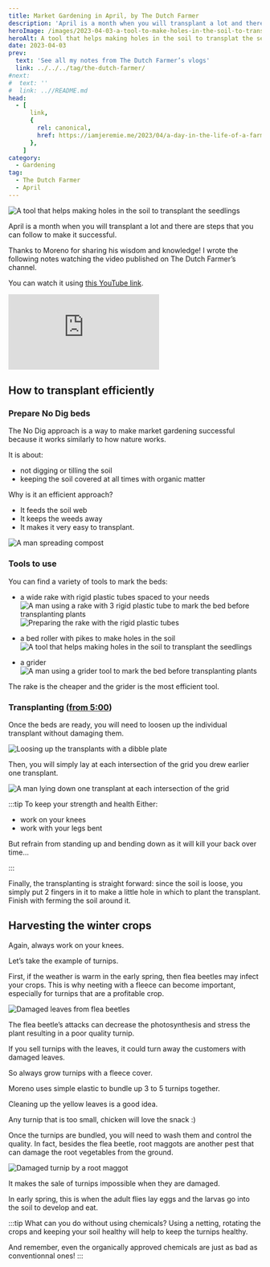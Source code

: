 ```yaml
---
title: Market Gardening in April, by The Dutch Farmer
description: 'April is a month when you will transplant a lot and there are steps that you can follow to make it successful.'
heroImage: /images/2023-04-03-a-tool-to-make-holes-in-the-soil-to-transplant.jpg
heroAlt: A tool that helps making holes in the soil to transplat the seedlings
date: 2023-04-03
prev:
  text: 'See all my notes from The Dutch Farmer’s vlogs'
  link: ../../../tag/the-dutch-farmer/
#next:
#  text: ''
#  link: ..//README.md
head:
  - [
      link,
      {
        rel: canonical,
        href: https://iamjeremie.me/2023/04/a-day-in-the-life-of-a-farmer-in-april-the-dutch-farmer/,
      },
    ]
category:
  - Gardening
tag:
  - The Dutch Farmer
  - April
---
```


![A tool that helps making holes in the soil to transplant the seedlings](/images/2023-04-03-a-tool-to-make-holes-in-the-soil-to-transplant.jpg 'Credits: image taken from The Dutch Farmer’s vlog')

April is a month when you will transplant a lot and there are steps that you can follow to make it successful.

Thanks to Moreno for sharing his wisdom and knowledge!
I wrote the following notes watching the video published on The Dutch Farmer’s channel.

<!-- more -->

You can watch it using [this YouTube link](https://www.youtube.com/watch?v=1JgWrFENqy0).

<!-- markdownlint-disable MD033 -->
<p class="newsletter-wrapper"><iframe class="newsletter-embed" src="https://iamjeremie.substack.com/embed" frameborder="0" scrolling="no"></iframe></p>

## How to transplant efficiently

### Prepare No Dig beds

The No Dig approach is a way to make market gardening successful because it works similarly to how nature works.

It is about:

- not digging or tilling the soil
- keeping the soil covered at all times with organic matter

Why is it an efficient approach?

- It feeds the soil web
- It keeps the weeds away
- It makes it very easy to transplant.

![A man spreading compost](./images/moreno-spreads-compost.jpg 'Credits: image from the vlog of The Dutch Farmer')

### Tools to use

You can find a variety of tools to mark the beds:

- a wide rake with rigid plastic tubes spaced to your needs
  ![A man using a rake with 3 rigid plastic tube to mark the bed before transplanting plants](./images/moreno-uses-a-rake-with-3-rigid-plastic-tube-to-mark-the-bed-before-transplanting-plants.jpg 'Credits: image from the vlog of The Dutch Farmer')
  ![Preparing the rake with the rigid plastic tubes](./images/preparing-the-rake-with-the-rigid-plastic-tubes.jpg 'Credits: image from the vlog of The Dutch Farmer')

- a bed roller with pikes to make holes in the soil
  ![A tool that helps making holes in the soil to transplant the seedlings](/images/2023-04-03-a-tool-to-make-holes-in-the-soil-to-transplant.jpg 'Credits: image taken from The Dutch Farmer’s vlog')

- a grider
  ![A man using a grider tool to mark the bed before transplanting plants](./images/moreno-using-a-grider-tool-to-mark-the-bed-before-transplanting-plants.jpg 'Credits: image from the vlog of The Dutch Farmer')

The rake is the cheaper and the grider is the most efficient tool.

### Transplanting ([from 5:00](https://youtu.be/1JgWrFENqy0?t=300))

Once the beds are ready, you will need to loosen up the individual transplant without damaging them.

![Loosing up the transplants with a dibble plate](./images/loosing-up-the-transplants-with-a-dibble-plate.jpg 'Credits: image from the vlog of The Dutch Farmer')

Then, you will simply lay at each intersection of the grid you drew earlier one transplant.

![A man lying down one transplant at each intersection of the grid](./images/moreno-lays-down-one-transplant-at-each-intersection-of-the-grid.jpg 'Credits: image from the vlog of The Dutch Farmer')

:::tip To keep your strength and health
Either:

- work on your knees
- work with your legs bent

But refrain from standing up and bending down as it will kill your back over time…

:::

Finally, the transplanting is straight forward: since the soil is loose, you simply put 2 fingers in it to make a little hole in which to plant the transplant. Finish with ferming the soil around it.

## Harvesting the winter crops

Again, always work on your knees.

Let’s take the example of turnips.

First, if the weather is warm in the early spring, then flea beetles may infect your crops. This is why neeting with a fleece can become important, especially for turnips that are a profitable crop.

![Damaged leaves from flea beetles](./images/damaged-leaves-from-flea-beetles.jpg 'Credits: image from the vlog of The Dutch Farmer')

The flea beetle’s attacks can decrease the photosynthesis and stress the plant resulting in a poor quality turnip.

If you sell turnips with the leaves, it could turn away the customers with damaged leaves.

So always grow turnips with a fleece cover.

Moreno uses simple elastic to bundle up 3 to 5 turnips together.

Cleaning up the yellow leaves is a good idea.

Any turnip that is too small, chicken will love the snack :)

Once the turnips are bundled, you will need to wash them and control the quality. In fact, besides the flea beetle, root maggots are another pest that can damage the root vegetables from the ground.

![Damaged turnip by a root maggot](./images/damaged-turnip-by-a-root-maggot.jpg 'Credits: image from the vlog of The Dutch Farmer')

It makes the sale of turnips impossible when they are damaged.

In early spring, this is when the adult flies lay eggs and the larvas go into the soil to develop and eat.

:::tip What can you do without using chemicals?
Using a netting, rotating the crops and keeping your soil healthy will help to keep the turnips healthy.

And remember, even the organically approved chemicals are just as bad as conventionnal ones!
:::
